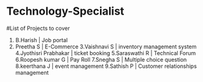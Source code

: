 # Technology-Specialist
#List of Projects to cover 
1. B.Harish | Job portal
2. Preetha S | E-Commerce
3.Vaishnavi S | inventory management system
4.Jyothisri Prabhakar | ticket booking
5.Saraswathi R | Technical Forum
6.Roopesh kumar G | Pay Roll
7.Snegha S | Multiple choice question
8.keerthana J | event management
9.Sathish P | Customer relationships management

